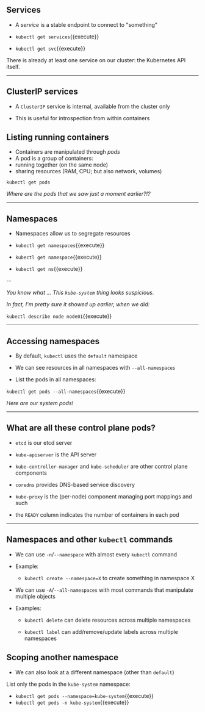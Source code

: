 ## Services

- A *service* is a stable endpoint to connect to "something"


- `kubectl get services`{{execute}}
- `kubectl get svc`{{execute}}


There is already at least one service on our cluster: the Kubernetes API itself.

---

## ClusterIP services

- A `ClusterIP` service is internal, available from the cluster only

- This is useful for introspection from within containers

## Listing running containers

- Containers are manipulated through *pods*
- A pod is a group of containers:
 - running together (on the same node)
 - sharing resources (RAM, CPU; but also network, volumes)

```
kubectl get pods
```

*Where are the pods that we saw just a moment earlier?!?*

---

## Namespaces

- Namespaces allow us to segregate resources

- `kubectl get namespaces`{{execute}}
- `kubectl get namespace`{{execute}}
- `kubectl get ns`{{execute}}

--

*You know what ... This `kube-system` thing looks suspicious.*

*In fact, I'm pretty sure it showed up earlier, when we did:*

`kubectl describe node node01`{{execute}}

---

## Accessing namespaces

- By default, `kubectl` uses the `default` namespace
- We can see resources in all namespaces with `--all-namespaces`

- List the pods in all namespaces:

`kubectl get pods --all-namespaces`{{execute}}

*Here are our system pods!*

---

## What are all these control plane pods?

- `etcd` is our etcd server

- `kube-apiserver` is the API server

- `kube-controller-manager` and `kube-scheduler` are other control plane components

- `coredns` provides DNS-based service discovery

- `kube-proxy` is the (per-node) component managing port mappings and such

- the `READY` column indicates the number of containers in each pod

---

## Namespaces and other `kubectl` commands

- We can use `-n`/`--namespace` with almost every `kubectl` command

- Example:

  - `kubectl create --namespace=X` to create something in namespace X

- We can use `-A`/`--all-namespaces` with most commands that manipulate multiple objects

- Examples:

  - `kubectl delete` can delete resources across multiple namespaces

  - `kubectl label` can add/remove/update labels across multiple namespaces

## Scoping another namespace

- We can also look at a different namespace (other than `default`)

 List only the pods in the `kube-system` namespace:

- `kubectl get pods --namespace=kube-system`{{execute}}
- `kubectl get pods -n kube-system`{{execute}}

